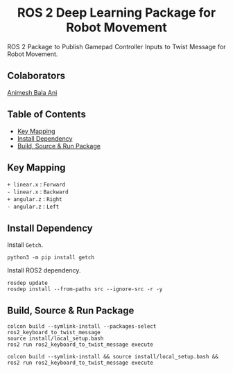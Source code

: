 <p align="center">
  <h1 align="center">ROS 2 Deep Learning Package for Robot Movement</h1>
</p>

<p align="justify">
ROS 2 Package to Publish Gamepad Controller Inputs to Twist Message for Robot Movement.
</p>

## Colaborators
[Animesh Bala Ani](https://www.linkedin.com/in/ani717/)


## Table of Contents
* [Key Mapping](#key) <br/>
* [Install Dependency](#install) <br/>
* [Build, Source & Run Package](#run) <br/>


## Key Mapping <a name="key"></a>
`+ linear.x` : `Forward`<br/>
`- linear.x` : `Backward`<br/>
`+ angular.z` : `Right`<br/>
`- angular.z` : `Left`<br/>


## Install Dependency <a name="install"></a>
Install `Getch`.<br/>
```
python3 -m pip install getch
```
Install ROS2 dependency.<br/>
```
rosdep update
rosdep install --from-paths src --ignore-src -r -y
```

## Build, Source & Run Package <a name="run"></a>
```
colcon build --symlink-install --packages-select ros2_keyboard_to_twist_message
source install/local_setup.bash
ros2 run ros2_keyboard_to_twist_message execute
```
```
colcon build --symlink-install && source install/local_setup.bash && ros2 run ros2_keyboard_to_twist_message execute
```
